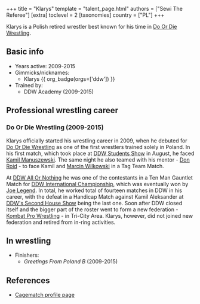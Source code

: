 +++
title = "Klarys"
template = "talent_page.html"
authors = ["Sewi The Referee"]
[extra]
toclevel = 2
[taxonomies]
country = ["PL"]
+++

Klarys is a Polish retired wrestler best known for his time in [Do Or Die Wrestling](@/o/ddw.md).

## Basic info

* Years active: 2009-2015
* Gimmicks/nicknames:
  - Klarys {{ org_badge(orgs=['ddw']) }}
* Trained by:
  - DDW Academy (2009-2015)
 
## Professional wrestling career

### Do Or Die Wrestling (2009-2015)

Klarys officially started his wrestling career in 2009, when he debuted for [Do Or Die Wrestling](@/o/ddw.md) as one of the first wrestlers trained solely in Poland. In his first match, which took place at [DDW Students Show](@/e/ddw/2009-08-08-ddw-student-show.md) in August, he faced [Kamil Manuszewski](@/w/kamil-aleksander.md). The same night he also teamed with his mentor - [Don Roid](@/w/don-roid.md) - to face Kamil and [Marcin Wilkowski](@/w/jedrus-bulecka.md) in a Tag Team Match.

At [DDW All Or Nothing](@/e/ddw/2010-05-08-ddw-all-or-nothing.md) he was one of the contestants in a Ten Man Gauntlet Match for [DDW International Championship](@/c/ddw-international-championship.md), which was eventually won by [Joe Legend](@/w/joe-legend.md). In total, he worked total of fourteen matches in DDW in his career, with the defeat in a Handicap Match against Kamil Aleksander at [DDW's Second House Show](@/e/ddw/2015-05-02-ddw-house-show-2.md) being the last one. Soon after DDW closed itself and the bigger part of the roster went to form a new federation - [Kombat Pro Wrestling](@/o/kpw.md) - in Tri-City Area. Klarys, however, did not joined new federation and retired from in-ring activities.

## In wrestling

* Finishers:
  - _Greetings From Poland B_ (2009-2015)

## References

* [Cagematch profile page](https://www.cagematch.net/?id=2&nr=10430)
